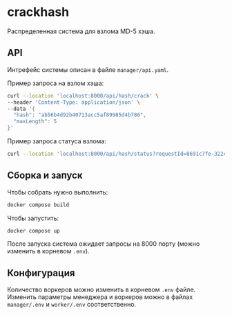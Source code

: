 # crackhash

Распределенная система для взлома MD-5 хэша.

## API

Интрефейс системы описан в файле `manager/api.yaml`.

Пример запроса на взлом хэша:

```bash
curl --location 'localhost:8000/api/hash/crack' \
--header 'Content-Type: application/json' \
--data '{
  "hash": "ab56b4d92b40713acc5af89985d4b786",
  "maxLength": 5
}'
```

Пример запроса статуса взлома:

```bash
curl --location 'localhost:8000/api/hash/status?requestId=8691c7fe-322c-4997-9b59-aed464585886'
```

## Сборка и запуск

Чтобы собрать нужно выполнить:

```bash
docker compose build
```

Чтобы запустить:

```bash
docker compose up
```

После запуска система ожидает запросы на 8000 порту (можно изменить в корневом `.env`).

## Конфигурация

Количество воркеров можно изменить в корневом `.env` файле. Изменить параметры менеджера и воркеров можно в файлах `manager/.env` и `worker/.env` соответственно.
